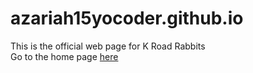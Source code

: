 # azariah15yocoder.github.io
This is the official web page for K Road Rabbits\
Go to the home page [here](https://azariah15yocoder.github.io/home.html)